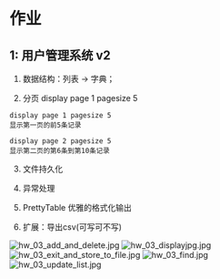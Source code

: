 # 作业

## 1: 用户管理系统 v2

1. 数据结构：列表 -> 字典；

2. 分页 display page 1 pagesize 5

```
display page 1 pagesize 5 
显示第一页的前5条记录

display page 2 pagesize 5 
显示第二页的第6条到第10条记录
```

3. 文件持久化

4. 异常处理

5. PrettyTable 优雅的格式化输出

6. 扩展：导出csv(可写可不写)


![hw_03_add_and_delete.jpg](https://github.com/51reboot/xly1/blob/master/lesson03/louxiaohui/pictures/hw_03_add_and_delete.jpg?raw=true)
![hw_03_displayjpg.jpg](https://github.com/51reboot/xly1/blob/master/lesson03/louxiaohui/pictures/hw_03_displayjpg.jpg?raw=true)
![hw_03_exit_and_store_to_file.jpg](https://github.com/51reboot/xly1/blob/master/lesson03/louxiaohui/pictures/hw_03_exit_and_store_to_file.jpg?raw=true)
![hw_03_find.jpg](https://github.com/51reboot/xly1/blob/master/lesson03/louxiaohui/pictures/hw_03_find.jpg?raw=true)
![hw_03_update_list.jpg](https://github.com/51reboot/xly1/blob/master/lesson03/louxiaohui/pictures/hw_03_update_list.jpg?raw=true)
